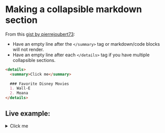 # Making a collapsible markdown section

From this [gist by pierrejoubert73](https://gist.github.com/pierrejoubert73/902cc94d79424356a8d20be2b382e1ab): 

- Have an empty line after the `</summary>` tag or markdown/code blocks will not render.
- Have an empty line after each `</details>` tag if you have multiple collapsible sections.

```markdown
<details>
  <summary>Click me</summary>
  
  ### Favorite Disney Movies
  1. Wall-E
  2. Moana 
</details>
```

## Live example: 

<details>
  <summary>Click me</summary>
  
  ### Favorite Disney Movies
  1. Wall-E
  2. Moana 
</details>
